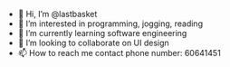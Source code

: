 - 👋 Hi, I’m @lastbasket
- 👀 I’m interested in programming, jogging, reading
- 🌱 I’m currently learning software engineering 
- 💞️ I’m looking to collaborate on UI design
- 📫 How to reach me contact phone number: 60641451

<!---
lastbasket/lastbasket is a ✨ special ✨ repository because its `README.md` (this file) appears on your GitHub profile.
You can click the Preview link to take a look at your changes.
--->
